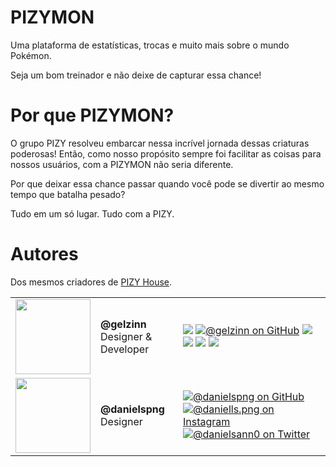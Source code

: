 # PIZYMON

Uma plataforma de estatísticas, trocas e muito mais sobre o mundo Pokémon.

Seja um bom treinador e não deixe de capturar essa chance!

# Por que PIZYMON?

O grupo PIZY resolveu embarcar nessa incrível jornada dessas criaturas poderosas! Então, como nosso propósito sempre foi facilitar as coisas para nossos usuários, com a PIZYMON não seria diferente.

Por que deixar essa chance passar quando você pode se divertir ao mesmo tempo que batalha pesado?

Tudo em um só lugar. Tudo com a PIZY.

# Autores

Dos mesmos criadores de [PIZY House](https://github.com/gelzinn/pizyhouse).

<table>
  <tr>
    <td valign="top">
      <img src="https://github.com/gelzinn.png?size=120" width=120>
    </td>
    <td valign="center">
      <p><b>@gelzinn</b><br>Designer & Developer</p>
    </td>
    <td valign="center">
      <a href="https://gelzin.com" target="_blank"><img src="https://img.shields.io/badge/-gelzin.com-black?&style=for-the-badge"></a>
      <a href="https://www.github.com/gelzinn" target="_blank"><img src="https://img.shields.io/badge/GitHub-%23333333.svg?&style=for-the-badge&logo=github&logoColor=white" alt="@gelzinn on GitHub"></a>
      <a href="https://www.youtube.com/c/gelzinn_" target="_blank"><img src="https://img.shields.io/badge/YouTube-FF0000?style=for-the-badge&logo=youtube&logoColor=white" target="_blank"></a>
      <a href="https://instagram.com/gelzinn" target="_blank"><img src="https://img.shields.io/badge/-Instagram-%23E4405F?style=for-the-badge&logo=instagram&logoColor=white" target="_blank"></a>
      <a href="https://twitter.com/gelzinn_" target="_blank"><img src="https://img.shields.io/badge/twitter-%231DA1F2.svg?&style=for-the-badge&logo=twitter&logoColor=white" target="_blank"></a>
      <a href="https://www.linkedin.com/in/gelzin" target="_blank"><img src="https://img.shields.io/badge/-LinkedIn-%230077B5?style=for-the-badge&logo=linkedin&logoColor=white" target="_blank"></a> 
    </td>
  </tr>
  
  <tr>
    <td valign="top">
      <img src="https://github.com/danielspng.png?size=120" width=120>
    </td>
    <td valign="center">
      <p><b>@danielspng</b><br>Designer</p>
    </td>
    <td valign="center">
      <a href="https://www.github.com/danielspng" target="_blank"><img src="https://img.shields.io/badge/GitHub-%23333333.svg?&style=for-the-badge&logo=github&logoColor=white" alt="@danielspng on GitHub"></a>
      <a href="https://www.instagram.com/daniells.png" target="_blank"><img src="https://img.shields.io/badge/Instagram-%23E4405F.svg?&style=for-the-badge&logo=instagram&logoColor=white" alt="@daniells.png on Instagram"></a>
      <a href="https://www.twiiter.com/danielsann0" target="_blank"><img src="https://img.shields.io/badge/Twitter-%231877F2.svg?&style=for-the-badge&logo=twitter&logoColor=white" alt="@danielsann0 on Twitter"></a>
    </td>
  </tr>
</table>
